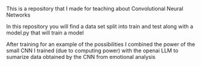 This is a repository that I made for teaching about Convolutional Neural Networks

In this repository you will find a data set split into train and test along with a model.py that will train a model

After training for an example of the possibilities I combined the power of the small CNN I trained (due to computing power)
with the openai LLM to sumarize data obtained by the CNN from emotional analysis
